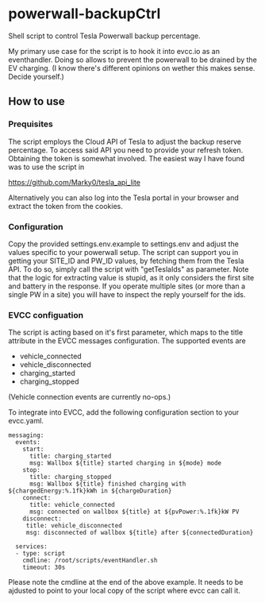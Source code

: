 # powerwall-backupCtrl
Shell script to control Tesla Powerwall backup percentage.

My primary use case for the script is to hook it into evcc.io as an eventhandler.
Doing so allows to prevent the powerwall to be drained by the EV charging.
(I know there's different opinions on wether this makes sense. Decide yourself.)

## How to use

### Prequisites
The script employs the Cloud API of Tesla to adjust the backup reserve percentage.
To access said API you need to provide your refresh token. Obtaining the token
is somewhat involved. The easiest way I have found was to use the script in 

https://github.com/Marky0/tesla_api_lite

Alternatively you can also log into the Tesla portal in your browser and extract
the token from the cookies. 

### Configuration
Copy the provided settings.env.example to settings.env and adjust the values specific to your powerwall setup.
The script can support you in getting your SITE_ID and PW_ID values, by fetching them from the Tesla API.
To do so, simply call the script with "getTeslaIds" as parameter.
Note that the logic for extracting value is stupid, as it only considers the first site and battery in the response.
If you operate multiple sites (or more than a single PW in a site) you will have to inspect the reply yourself for the ids.

### EVCC configuation
The script is acting based on it's first parameter, which maps to the title attribute in the EVCC messages configuration. 
The supported events are
- vehicle_connected
- vehicle_disconnected
- charging_started
- charging_stopped

(Vehicle connection events are currently no-ops.)

To integrate into EVCC, add the following configuration section to your evcc.yaml.

```
messaging:
  events:
    start:
      title: charging_started
      msg: Wallbox ${title} started charging in ${mode} mode
    stop:
      title: charging_stopped
      msg: Wallbox ${title} finished charging with ${chargedEnergy:%.1fk}kWh in ${chargeDuration}
    connect:
      title: vehicle_connected
      msg: connected on wallbox ${title} at ${pvPower:%.1fk}kW PV
    disconnect:
     title: vehicle_disconnected
     msg: disconnected of wallbox ${title} after ${connectedDuration}

  services:
  - type: script
    cmdline: /root/scripts/eventHandler.sh
    timeout: 30s
```

Please note the cmdline at the end of the above example. It needs to be ajdusted to point to your local copy of the script where evcc can call it.
